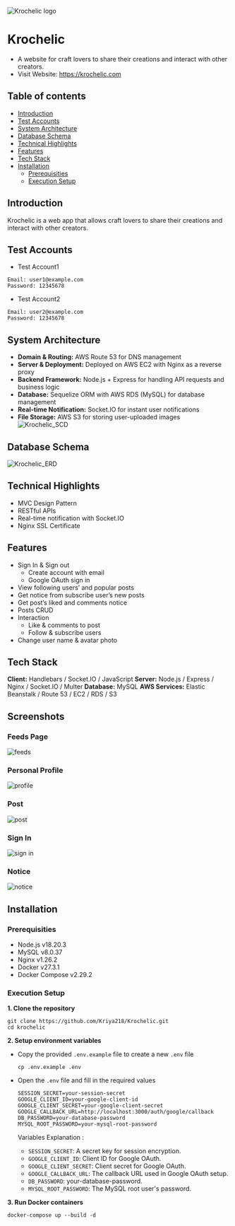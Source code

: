 ![Krochelic logo](https://github.com/user-attachments/assets/d2b73130-672a-45d8-980c-ebbb019c91ef)

# Krochelic
- A website for craft lovers to share their creations and interact with other creators.
- Visit Website: https://krochelic.com

## Table of contents
- [Introduction](#Introduction)
- [Test Accounts](#Test-Accounts)
- [System Architecture](#System-Architecture)
- [Database Schema](#Database-Schema)
- [Technical Highlights](#Technical-Highlights)
- [Features](#Features)
- [Tech Stack](#Tech-Stack)
- [Installation](#Installation)
  - [Prerequisities](#Prerequisities)
  - [Execution Setup](#Execution-Setup)
## Introduction
Krochelic is a web app that allows craft lovers to share their creations and interact with other creators.
## Test Accounts
- Test Account1
```
Email: user1@example.com
Password: 12345678
```
- Test Account2
```
Email: user2@example.com
Password: 12345678
```
## System Architecture
- **Domain & Routing:** AWS Route 53 for DNS management
- **Server & Deployment:** Deployed on AWS EC2 with Nginx as a reverse proxy
- **Backend Framework:** Node.js + Express for handling API requests and business logic
- **Database:** Sequelize ORM with AWS RDS (MySQL) for database management
- **Real-time Notification:** Socket.IO for instant user notifications
- **File Storage:** AWS S3 for storing user-uploaded images
![Krochelic_SCD](https://github.com/user-attachments/assets/4b9e7530-824c-4c31-a32f-b5e8ae05b18a)

## Database Schema
![Krochelic_ERD](https://github.com/user-attachments/assets/964f63f8-1c65-4986-b19a-93302b2d8028)

## Technical Highlights
- MVC Design Pattern
- RESTful APIs
- Real-time notification with Socket.IO 
- Nginx SSL Certificate

## Features
- Sign In & Sign out
    - Create account with email
    - Google OAuth sign in
- View following users’ and popular posts
- Get notice from subscribe user’s new posts
- Get post’s liked and comments notice
- Posts CRUD
- Interaction
    - Like & comments to post
    - Follow & subscribe users
- Change user name & avatar photo

## Tech Stack
**Client:** Handlebars / Socket.IO / JavaScript
**Server:** Node.js / Express / Nginx / Socket.IO / Multer
**Database:** MySQL
**AWS Services:** Elastic Beanstalk / Route 53 / EC2 / RDS / S3

## Screenshots
### Feeds Page
![feeds](https://github.com/user-attachments/assets/d122790d-45ce-4457-9197-b14f59bd5bd3)
### Personal Profile
![profile](https://github.com/user-attachments/assets/96b1b410-0b67-4b0d-b0c1-cfd3afb88eec)
### Post
![post](https://github.com/user-attachments/assets/60551203-d118-4926-86fb-fc8927c10935)
### Sign In
![sign in](https://github.com/user-attachments/assets/64984fae-7eda-48fb-839b-b3779fa86d20)
### Notice
![notice](https://github.com/user-attachments/assets/b1145838-121d-4a3a-bae0-a15f3c0b1723)


## Installation
### Prerequisities
- Node.js v18.20.3
- MySQL v8.0.37
- Nginx v1.26.2
- Docker v27.3.1
- Docker Compose v2.29.2

### Execution Setup
**1. Clone the repository**
```
git clone https://github.com/Kriya218/Krochelic.git
cd krochelic
```
**2. Setup environment variables**
- Copy the provided `.env.example` file to create a new `.env` file

  ```
  cp .env.example .env
  ```
  
- Open the `.env` file and fill in the required values
  ```
  SESSION_SECRET=your-session-secret
  GOOGLE_CLIENT_ID=your-google-client-id
  GOOGLE_CLIENT_SECRET=your-google-client-secret
  GOOGLE_CALLBACK_URL=http://localhost:3000/auth/google/callback
  DB_PASSWORD=your-database-password
  MYSQL_ROOT_PASSWORD=your-mysql-root-password  
  ```
  
  Variables Explanation :
  - `SESSION_SECRET`: A secret key for session encryption.
  - `GOOGLE_CLIENT_ID`: Client ID for Google OAuth.
  - `GOOGLE_CLIENT_SECRET`: Client secret for Google OAuth.
  - `GOOGLE_CALLBACK_URL`: The callback URL used in Google OAuth setup.
  - `DB_PASSWORD`: your-database-password.
  - `MYSQL_ROOT_PASSWORD`: The MySQL root user's password.

**3. Run Docker containers**
```
docker-compose up --build -d
```
